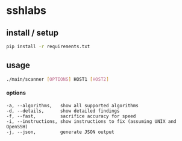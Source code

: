 # sshlabs


## install / setup

```bash
pip install -r requirements.txt
```

## usage

```bash
./main/scanner [OPTIONS] HOST1 [HOST2]
```

#### options

```
-a, --algorithms,   show all supported algorithms
-d, --details,      show detailed findings
-f, --fast,         sacrifice accuracy for speed
-i, --instructions, show instructions to fix (assuming UNIX and OpenSSH)
-j, --json,         generate JSON output
```
